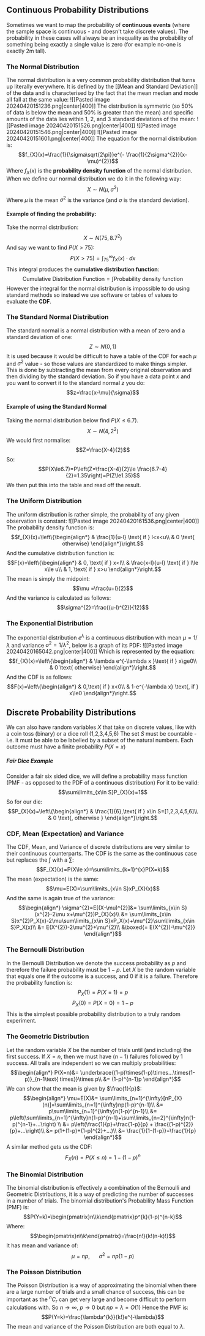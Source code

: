 ## Continuous Probability Distributions
Sometimes we want to map the probability of **continuous events** (where the sample space is continuous - and doesn't take discrete values).
The probability in these cases will always be an inequality as the probability of something being exactly a single value is zero (for example no-one is exactly 2m tall).
### The Normal Distribution
The normal distribution is a very common probability distribution that turns up literally everywhere. It is defined by the [[Mean and Standard Deviation]] of the data and is characterised by the fact that the mean median and mode all fall at the same value:
![[Pasted image 20240420151236.png|center|400]]
The distribution is symmetric (so 50% of data is below the mean and 50% is greater than the mean) and specific amounts of the data lies within 1, 2, and 3 standard deviations of the mean:
![[Pasted image 20240420151526.png|center|400]]
![[Pasted image 20240420151546.png|center|400]]
![[Pasted image 20240420151601.png|center|400]]
The equation for the normal distribution is:
$$f_{X}(x)=\frac{1}{\sigma\sqrt{2\pi}}e^{- \frac{1}{2\sigma^{2}}(x-\mu)^{2}}$$
Where $f_X(x)$ is the **probability density function** of the normal distribution.
\
When we define our normal distribution we do it in the following way:
$$X\sim N(\mu,\sigma^{2})$$
Where $\mu$ is the mean $\sigma^{2}$ is the variance (and $\sigma$ is the standard deviation).
#### Example of finding the probability:
Take the normal distribution:
$$X\sim N(75,8.7^{2})$$
And say we want to find $P(X>75)$:
$$P(X>75)=\int^{\infty}_{75}f_{X}(x)\cdot dx$$
This integral produces the **cumulative distribution function**:
$$\text {Cumulative Distribution Function}=\int\text{Probability density function}$$
However the integral for the normal distribution is impossible to do using standard methods so instead we use software or tables of values to evaluate the **CDF**.
### The Standard Normal Distribution
The standard normal is a normal distribution with a mean of zero and a standard deviation of one:
$$Z\sim N(0,1)$$
It is used because it would be difficult to have a table of the CDF for each $\mu$ and $\sigma^{2}$ value - so those values are standardized to make things simpler.
This is done by subtracting the mean from every original observation and then dividing by the standard deviation.
So if you have a data point $x$ and you want to convert it to the standard normal $z$ you do:
$$z=\frac{x-\mu}{\sigma}$$
#### Example of using the Standard Normal
Taking the normal distribution below find $P(X\le 6.7)$.
$$X\sim N(4,2^{2})$$
We would first normalise:
$$Z=\frac{X-4}{2}$$
So:
$$P(X\le6.7)=P\left(Z=\frac{X-4}{2}\le \frac{6.7-4}{2}=1.35\right)=P(Z\le1.35)$$
We then put this into the table and read off the result.

### The Uniform Distribution
The uniform distribution is rather simple, the probability of any given observation is constant:
![[Pasted image 20240420161536.png|center|400]]
The probability density function is:
$$f_{X}(x)=\left\{\begin{align*}
& \frac{1}{u-l} \text{ if } l<x<u\\
& 0 \text{ otherwise}
\end{align*}\right.$$
And the cumulative distribution function is:
$$F(x)=\left\{\begin{align*}
& 0, \text{ if } x<l\\
& \frac{x-l}{u-l} \text{ if } l\le x\le u\\
& 1, \text{ if } x>u 
\end{align*}\right.$$
The mean is simply the midpoint:
$$\mu =\frac{u+l}{2}$$
And the variance is calculated as follows:
$$\sigma^{2}=\frac{(u-l)^{2}}{12}$$
### The Exponential Distribution
The exponential distribution $e^\lambda$ is a continuous distribution with mean $\mu=1/\lambda$ and variance $\sigma^{2}=1/\lambda^{2}$, below is a graph of its PDF:
![[Pasted image 20240420165042.png|center|400]]
Which is represented by the equation:
$$f_{X}(x)=\left\{\begin{align*}
& \lambda e^{-\lambda x }\text{ if } x\ge0\\
& 0 \text{ otherwise}
\end{align*}\right.$$
And the CDF is as follows:
$$F(x)=\left\{\begin{align*}
& 0,\text{ if } x<0\\
& 1-e^{-\lambda x} \text{, if } x\le0
\end{align*}\right.$$
## Discrete Probability Distributions
We can also have random variables $X$ that take on discrete values, like with a coin toss (binary) or a dice roll (1,2,3,4,5,6)
The set $S$ must be countable - i.e. it must be able to be labelled by a subset of the natural numbers.
Each outcome must have a finite probability $P(X=x)$
##### Fair Dice Example
Consider a fair six sided dice, we will define a probability mass function (PMF - as opposed to the PDF of a continuous distribution)
For it to be valid:
$$\sum\limits_{x\in S}P_{X}(x)=1$$
So for our die:
$$P_{X}(x)=\left\{\begin{align*}
& \frac{1}{6},\text{ if } x\in S=[1,2,3,4,5,6]\\
& 0 \text{, otherwise }
\end{align*}\right.$$
### CDF, Mean (Expectation) and Variance
The CDF, Mean, and Variance of discrete distributions are very similar to their continuous counterparts.
The CDF is the same as the continuous case but replaces the $\int$ with a $\sum$:
$$F_{X}(x)=P(X\le x)=\sum\limits_{k=1}^{x}P(X=k)$$
The mean (expectation) is the same:
$$\mu=E(X)=\sum\limits_{x\in S}xP_{X}(x)$$
And the same is again true of the variance:
$$\begin{align*}
\sigma^{2}=E[(X-\mu)^{2}]&= \sum\limits_{x\in S}(x^{2}-2\mu x+\mu^{2})P_{X}(x)\\
&= \sum\limits_{x\in S}x^{2}P_X(x)-2\mu\sum\limits_{x\in S}xP_X(x)+\mu^{2}\sum\limits_{x\in S}P_X(x)\\
&= E(X^{2})-2\mu^{2}+\mu^{2}\\
&\boxed{= E(X^{2})-\mu^{2}}
\end{align*}$$
### The Bernoulli Distribution
In the Bernoulli Distribution we denote the success probability as $p$ and therefore the failure probability must be $1-p$.
Let $X$ be the random variable that equals one if the outcome is a success, and 0 if it is a failure.
Therefore the probability function is:
$$P_{X}(1)=P(X=1)=p$$
$$P_{X}(0)=P(X=0)=1-p$$
This is the simplest possible probability distribution to a truly random experiment.
### The Geometric Distribution
Let the random variable $X$ be the number of trials until (and including) the first success.
If $X=n$, then we must have $(n-1)$ failures followed by 1 success.
All trails are independent so we can multiply probabilities:
$$\begin{align*}
P(X=n)&= \underbrace{(1-p)\times(1-p)\times...\times(1-p)}_{n-1\text{ times}}\times p\\
&= (1-p)^{n-1}p
\end{align*}$$
We can show that the mean is given by $\frac{1}{p}$:
$$\begin{align*}
\mu=E(X)&= \sum\limits_{n=1}^{\infty}[nP_{X}(n)]=\sum\limits_{n=1}^{\infty}np(1-p)^{n-1}\\
&= p\sum\limits_{n=1}^{\infty}n(1-p)^{n-1}\\
&= p\left(\sum\limits_{n=1}^{\infty}n(1-p)^{n-1}+\sum\limits_{n=2}^{\infty}n(1-p)^{n-1}+...\right) \\
&= p\left(\frac{1}{p}+\frac{1-p}{p} + \frac{(1-p)^{2}}{p}+...\right)\\
&= p(1+(1-p)+(1-p)^{2}+...)\\
&= \frac{1}{1-(1-p)}=\frac{1}{p}
\end{align*}$$
A similar method gets us the CDF:
$$F_{X}(n)=P(X\le n)=1-(1-p)^{n}$$
### The Binomial Distribution
The binomial distribution is effectively a combination of the Bernoulli and Geometric Distributions, it is a way of predicting the number of successes in a number of trials.
The binomial distribution's Probability Mass Function (PMF) is:
$$P(Y=k)=\begin{pmatrix}n\\k\end{pmatrix}p^{k}(1-p)^{n-k}$$
Where:
$$\begin{pmatrix}n\\k\end{pmatrix}=\frac{n!}{k!(n-k)!}$$
It has mean and variance of:
$$\mu=np,~~~~~~\sigma^2=np(1-p)$$
### The Poisson Distribution
The Poisson Distribution is a way of approximating the binomial when there are a large number of trials and a small chance of success, this can be important as the $^{n}C_{r}$ can get very large and become difficult to perform calculations with.
So $n\rightarrow\infty$, $p\rightarrow 0$ but $np=\lambda=O(1)$ 
Hence the PMF is:
$$P(Y=k)=\frac{\lambda^{k}}{k!}e^{-\lambda}$$
The mean and variance of the Poisson Distribution are both equal to $\lambda$. 